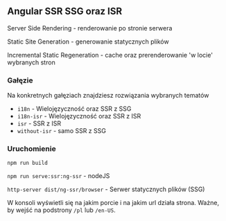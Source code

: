 ## Angular SSR SSG oraz ISR

Server Side Rendering - renderowanie po stronie serwera

Static Site Generation - generowanie statycznych plików

Incremental Static Regeneration - cache oraz prerenderowanie 'w locie' wybranych stron

### Gałęzie

Na konkretnych gałęziach znajdziesz rozwiązania wybranych tematów

- `i18n` - Wielojęzyczność oraz SSR z SSG
- `i18n-isr` - Wielojęzyczność oraz SSR z ISR
- `isr` - SSR z ISR
- `without-isr` - samo SSR z SSG


### Uruchomienie

`npm run build`

`npm run serve:ssr:ng-ssr` - nodeJS

`http-server dist/ng-ssr/browser` - Serwer statycznych plików (SSG)

W konsoli wyświetli się na jakim porcie i na jakim url działa strona. Ważne, by wejść na podstrony `/pl` lub `/en-US`.
